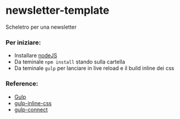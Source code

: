 # newsletter-template
Scheletro per una newsletter


### Per iniziare:
- Installare [nodeJS](http://nodejs.org/download/)
- Da teminale `npm install` stando sulla cartella
- Da teminale `gulp` per lanciare in live reload e il build inline dei css

### Reference:
- [Gulp](http://gulpjs.com/)
- [gulp-inline-css](https://www.npmjs.com/package/gulp-inline-css)
- [gulp-connect](https://www.npmjs.com/package/gulp-connect)
